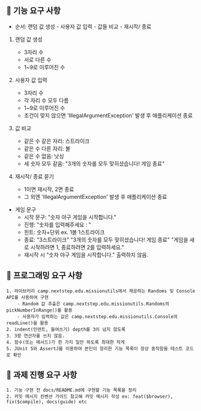 ## 📜 기능 요구 사항

* 순서: 랜덤 값 생성 - 사용자 값 입력 - 값들 비교 - 재시작/ 종료

1. 랜덤 값 생성
   - 3자리 수
   - 서로 다른 수
   - 1~9로 이루어진 수

2. 사용자 값 입력
   - 3자리 수
   - 각 자리 수 모두 다름
   - 1~9로 이루어진 수
   - 조건이 맞지 않으면 'IllegalArgumentException' 발생 후 애플리케이션 종료

3. 값 비교
   - 같은 수 같은 자리: 스트라이크
   - 같은 수 다른 자리: 볼
   - 같은 수 없음: 낫싱
   - 세 숫자 모두 같음: "3개의 숫자를 모두 맞히셨습니다! 게임 종료"

4. 재시작/ 종료 묻기
   - 1이면 재시작, 2면 종료
   - 그 외엔 'IllegalArgumentException' 발생 후 애플리케이션 종료

* 게임 문구
   - 시작 문구: "숫자 야구 게임을 시작합니다."
   - 진행: "숫자를 입력해주세요 : "
   - 힌트: 숫자+단위 ex. 1볼 1스트라이크
   - 종료: "3스트라이크"
     "3개의 숫자를 모두 맞히셨습니다! 게임 종료"
     "게임을 새로 시작하려면 1, 종료하려면 2를 입력하세요."
   - 재시작 시 "숫자 야구 게임을 시작합니다." 출력하지 않음.

## 📜 프로그래밍 요구 사항
    1. 라이브러리 camp.nextstep.edu.missionutils에서 제공하는 Randoms 및 Console API를 사용하여 구현
        - Random 값 추출은 camp.nextstep.edu.missionutils.Randoms의 pickNumberInRange()를 활용
        - 사용자가 입력하는 값은 camp.nextstep.edu.missionutils.Console의 readLine()을 활용
    2. indent(인덴트, 들여쓰기) depth를 3이 넘지 않도록
    3. 3항 연산자를 쓰지 않음.
    4. 함수(또는 메서드)가 한 가지 일만 하도록 최대한 작게
    5. JUnit 5와 AssertJ를 이용하여 본인이 정리한 기능 목록이 정상 동작함을 테스트 코드로 확인


## 📜 과제 진행 요구 사항
    1. 기능 구현 전 docs/README.md에 구현할 기능 목록을 정리
    2. 커밋 메시지 컨벤션 가이드 참고해 커밋 메시지 작성 ex: feat($browser), fix($compile), docs(guide) etc